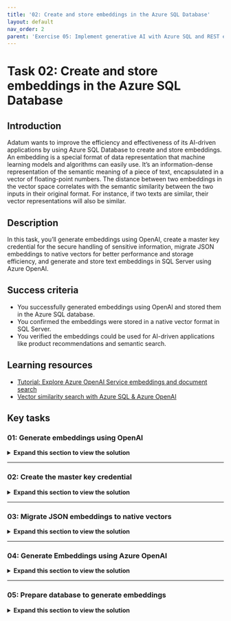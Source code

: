 ```yaml
---
title: '02: Create and store embeddings in the Azure SQL Database'
layout: default
nav_order: 2
parent: 'Exercise 05: Implement generative AI with Azure SQL and REST endpoints'
---
```


# Task 02: Create and store embeddings in the Azure SQL Database

## Introduction

Adatum wants to improve the efficiency and effectiveness of its AI-driven applications by using Azure SQL Database to create and store embeddings. An embedding is a special format of data representation that machine learning models and algorithms can easily use. It’s an information-dense representation of the semantic meaning of a piece of text, encapsulated in a vector of floating-point numbers. The distance between two embeddings in the vector space correlates with the semantic similarity between the two inputs in their original format. For instance, if two texts are similar, their vector representations will also be similar.

## Description

In this task, you’ll generate embeddings using OpenAI, create a master key credential for the secure handling of sensitive information, migrate JSON embeddings to native vectors for better performance and storage efficiency, and generate and store text embeddings in SQL Server using Azure OpenAI.

## Success criteria

-   You successfully generated embeddings using OpenAI and stored them in the Azure SQL database.
-   You confirmed the embeddings were stored in a native vector format in SQL Server.
-   You verified the embeddings could be used for AI-driven applications like product recommendations and semantic search.

## Learning resources

-   [Tutorial: Explore Azure OpenAI Service embeddings and document search](https://learn.microsoft.com/en-us/azure/ai-services/openai/tutorials/embeddings?tabs=python-new%2Ccommand-line&pivots=programming-language-powershell)
-   [Vector similarity search with Azure SQL & Azure OpenAI](https://learn.microsoft.com/en-us/samples/azure-samples/azure-sql-db-openai/azure-sql-db-openai/)

## Key tasks

### 01: Generate embeddings using OpenAI

 <details markdown="block"> 
  <summary><strong>Expand this section to view the solution</strong></summary> 

1.  Return to the browser that is signed into the Azure portal and go to the **RG1** resource group.

1.  Select the **Azure OpenAI** resource.

1.  On the menu, select **Go to Azure AI Foundry portal** to open the portal in a new tab.

1.  On the left menu, select **Shared resources** \> **Deployments**.

1.  On the **Model deployments** tab select **+ Deploy model** \> **Deploy base model**.

    ![4b.jpg](../../media/4b.jpg)

1.  Select the **Inference tasks** menu and select **Embeddings**.

    ![5b.jpg](../../media/5b.jpg)

1.  From the Embedding options, select **text-embedding-ada-002** and then select **Confirm**.

1.  On the Deploy model text-embedding-ada-002 window, select **Deploy**.

    {: .warning }
    > If the deployment fails, redeploy with the Standard Deployment type instead of the Global Standard type.

    {: .important }
    > Standard: Pay per API call with lower rate limits. Adheres to Azure data residency promises. Best for intermittent workloads with low to medium volume. Learn more about Standard deployments \<help [Standard deployments](https://aka.ms/deployment-types-standard).

1.  On the **Details** tab, under **Endpoint**, copy and paste the following values in a notepad file for later use:

    | Default         | Value                   |
    |-----------------|-------------------------|
    | **Target URI:** |        |
    | **Key:**        | |

</details>

---

### 02: Create the master key credential


 <details markdown="block"> 
  <summary><strong>Expand this section to view the solution</strong></summary> 

In this task, you’ll configure the SQL Server to store credentials for calling Azure OpenAI’s text embedding API. First, you’ll ensure the database has a master key, which is required to encrypt sensitive information in the database. Then, you’ll create a database-scoped credential to store the API key, allowing the SQL Server to authenticate REST API calls to Azure OpenAI for AI-powered functionalities like text embeddings.

1. Return to VS Code and execute the following in a new query:

    ```
    -- Create a master key for the database if it doesn't exist
    IF NOT EXISTS (SELECT *
    FROM sys.symmetric_keys
    WHERE [name] = '##MS_DatabaseMasterKey##')
    BEGIN
        CREATE MASTER KEY ENCRYPTION BY PASSWORD = N'V3RYStr0NGP@ssw0rd!';
    END
    GO
    
    -- Create the database scoped credential for Azure OpenAIa
    IF NOT EXISTS (SELECT * FROM sys.database_scoped_credentials WHERE [name] = 'https://<your-openai-resource-name>.openai.azure.com/')
    BEGIN
        CREATE DATABASE SCOPED CREDENTIAL [https://azopenai@lab.LabInstance.Id.openai.azure.com/]
        WITH IDENTITY = 'HTTPEndpointHeaders', secret = '{"api-key":"<YourAzureOpenAIKey>"}'; 
    END
    GO
    ```

</details>

---

### 03: Migrate JSON embeddings to native vectors

 <details markdown="block"> 
  <summary><strong>Expand this section to view the solution</strong></summary> 

Now you need to migrate an existing JSON column containing embeddings into a native vector format in SQL Server. Converting JSON embeddings to a native vector format in SQL Server improves query performance, storage efficiency, and AI-readiness.

Native vectors allow faster similarity searches, lower storage overhead, and optimized indexing compared to JSON, which requires extra parsing. This transformation ensures scalability for AI-driven applications like product recommendations and semantic search.

1.  Enter the following as a new query:

    ```
    /*
    Create a column to store the embeddings as a native vector format.
    */
    alter table dbo.[walmart_product_details]
    add embedding_vector vector(1536)
    go
    /*
    Convert the JSON array to a native vector format.
    */
    update dbo.[walmart_product_details]
    set embedding_vector = cast(embedding as vector(1536))
    go
    
    /*
    Drop the JSON column.
    */
    alter table dbo.[walmart_product_details]
    drop column [embedding]
    go
    
    /*
    Rename the new column to the original column name.
    */
    exec sp_rename 'dbo.[walmart_product_details].embedding_vector', 'product_description_vector', 'COLUMN'
    go
    
    /*
    Look at the first row to verify the conversion.
    */
    select top (1) * from dbo.[walmart_product_details]
    ```

</details>

---

### 04: Generate Embeddings using Azure OpenAI

 <details markdown="block"> 
  <summary><strong>Expand this section to view the solution</strong></summary> 

This SQL script retrieves a product description from a database and sends it to Azure OpenAI’s text embedding API using sp_invoke_external_rest_endpoint. It then extracts the AI-generated embedding (a vector representation of the text) from the API response and converts it into a VECTOR(1536) data type for further analysis or search within SQL Server.

1.  Enter the following SQL code into a new query:

    ```
    declare @url nvarchar(4000) = N'<YourOpenAIEmbeddingsEndpointURL>';
    declare @headers nvarchar(300) = N'{"api-key": "<YourOpenAIKey>"}';
    declare @message nvarchar(max);
    SET @message = (SELECT [description]
    FROM [dbo].[walmart_product_details]
    WHERE id = 2);
    declare @payload nvarchar(max) = N'{"input": "' + @message + '"}';
    declare @ret int, @response nvarchar(max);
    exec @ret = sp_invoke_external_rest_endpoint
    @url = @url,
    @method = 'POST',
    @credential = [https://<your-openai-resource>.openai.azure.com/],
    @payload = @payload,
    @timeout = 230,
    @response = @response output;

    /*-- The REST API response*/
    select @ret as ReturnCode, @response as Response;

    /*-- Extract the JSON Array*/
    declare @json_embedding nvarchar(max) = json_query(@response, '$.result.data[0].embedding');
    select @json_embedding, CAST(@json_embedding AS VECTOR(1536)) as embedding;
    ```

    {: .important }
    > This SQL Server stored procedure interacts with Azure OpenAI to generate embeddings for a given text input. It sends the text to the text-embedding-ada-002 model and returns the resulting 1536-dimensional vector.

1.  Execute the SQL statement.

1.  View the return message by selecting the response in the terminal.

    ![9b.jpg](../../media/9b.jpg)

    > **Output:**
    >
    > It contains the vector representation of the product name input that can now be easily consumed by machine learning models and other algorithms. It can even be stored locally in the Azure SQL Database for vector similarity searches.
    
    ```
    "result": {
    "object": "list",
    "data": [
    {
    "object": "embedding",
    "index": 0,
    "embedding": [
    0.009926898,
    0.042216457,
    \-0.0139917405,
    \-0.0063626235,
    0.008509632,
    \-0.059923247,
    0.0271874,
    \-0.019902045,
    0.024992144,
    \-0.04006945,
    0.031915642,
    ```

</details>

---

### 05: Prepare database to generate embeddings

<details markdown="block"> 
  <summary><strong>Expand this section to view the solution</strong></summary> 

In this task, you’ll create a stored procedure that generates text embeddings using Azure OpenAI. The procedure takes an input text, sends it to the OpenAI embedding API, and retrieves a 1536-dimensional vector representation of the text.

It uses sp_invoke_external_rest_endpoint to make a secure API call, processes the response, and converts the returned JSON embedding into a native SQL Server vector format. This enables efficient storage and retrieval of text embeddings for AI-driven applications like search and recommendation systems.

1.  Generate the embedding and store them in the table by entering and running the following as a new query:

    ```
    create or alter procedure dbo.create_embeddings
    (
    @input_text nvarchar(max),
    @embedding vector(1536) output
    )
    AS
    BEGIN
    declare @url varchar(max) = '<YourOpenAIEmbeddingsEndpointURL>';
    declare @payload nvarchar(max) = json_object('input': @input_text);
    declare @response nvarchar(max);
    declare @retval int;

    /*-- Call to Azure OpenAI to get the embedding of the search text*/
    begin try
    exec @retval = sp_invoke_external_rest_endpoint
    @url = @url,
    @method = 'POST',
    @credential = [https://<your-openai-resource>.openai.azure.com/],
    @payload = @payload,
    @response = @response output;
    end try

    begin catch
    select
    'SQL' as error_source,
    error_number() as error_code,
    error_message() as error_message
    return;
    end catch

    if (@retval != 0) begin
    select
    'OPENAI' as error_source,
    json_value(@response, '$.result.error.code') as error_code,
    json_value(@response, '$.result.error.message') as error_message,
    @response as error_response
    return;
    end

    /*-- Parse the embedding returned by Azure OpenAI*/
    declare @json_embedding nvarchar(max) = json_query(@response, '$.result.data[0].embedding');

    /*-- Convert the JSON array to a vector and set return parameter*/
    set @embedding = CAST(@json_embedding AS VECTOR(1536));
    END;
    ```

2.  Verify that a valid embedding is returned by entering the following in a new query:

    ```
    DECLARE @embedding VECTOR(1536);
    EXEC dbo.create_embeddings
    @input_text = N'This is a test input text for embedding.',
    @embedding = @embedding OUTPUT;
    SELECT @embedding AS GeneratedEmbedding;
    ```

    > **Example Output**
    >
    > ![1c.jpg](../../media/1c.jpg)

---

**Congratulations!** You've successfully completed this task.

</details>
